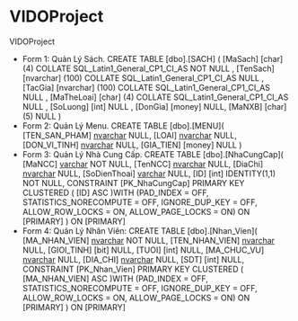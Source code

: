 # VIDOProject
VIDOProject
- Form 1: Quản Lý Sách.
CREATE TABLE [dbo].[SACH] (
	[MaSach] [char] (4) COLLATE SQL_Latin1_General_CP1_CI_AS NOT NULL ,
	[TenSach] [nvarchar] (100) COLLATE SQL_Latin1_General_CP1_CI_AS NULL ,
	[TacGia] [nvarchar] (100) COLLATE SQL_Latin1_General_CP1_CI_AS NULL ,
	[MaTheLoai] [char] (4) COLLATE SQL_Latin1_General_CP1_CI_AS NULL ,
	[SoLuong] [int] NULL ,
	[DonGia] [money] NULL,
	[MaNXB] [char] (5) NULL
)
- Form 2: Quản Lý Menu.
CREATE TABLE [dbo].[MENU](
	[TEN_SAN_PHAM] [nvarchar](50) NULL,
	[LOAI] [nvarchar](50) NULL,
	[DON_VI_TINH] [nvarchar](50) NULL,
	[GIA_TIEN] [money] NULL
)
- Form 3: Quản Lý Nhà Cung Cấp.
CREATE TABLE [dbo].[NhaCungCap](
	[MaNCC] [varchar](50) NOT NULL,
	[TenNCC] [nvarchar](50) NULL,
	[DiaChi] [nvarchar](50) NULL,
	[SoDienThoai] [varchar](50) NULL,
	[ID] [int] IDENTITY(1,1) NOT NULL,
 CONSTRAINT [PK_NhaCungCap] PRIMARY KEY CLUSTERED 
(
	[ID] ASC
)WITH (PAD_INDEX = OFF, STATISTICS_NORECOMPUTE = OFF, IGNORE_DUP_KEY = OFF, ALLOW_ROW_LOCKS = ON, ALLOW_PAGE_LOCKS = ON) ON [PRIMARY]
) ON [PRIMARY]
- Form 4: Quản Lý Nhân Viên:
CREATE TABLE [dbo].[Nhan_Vien](
	[MA_NHAN_VIEN] [nvarchar](50) NOT NULL,
	[TEN_NHAN_VIEN] [nvarchar](50) NULL,
	[GIOI_TINH] [bit] NULL,
	[TUOI] [int] NULL,
	[MA_CHUC_VU] [nvarchar](50) NULL,
	[DIA_CHI] [nvarchar](50) NULL,
	[SDT] [int] NULL,
 CONSTRAINT [PK_Nhan_Vien] PRIMARY KEY CLUSTERED 
(
	[MA_NHAN_VIEN] ASC
)WITH (PAD_INDEX = OFF, STATISTICS_NORECOMPUTE = OFF, IGNORE_DUP_KEY = OFF, ALLOW_ROW_LOCKS = ON, ALLOW_PAGE_LOCKS = ON) ON [PRIMARY]
) ON [PRIMARY]
